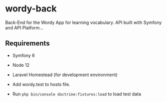 # wordy-back
Back-End for the Wordy App for learning vocabulary. API built with Symfony and API Platform...

## Requirements

- Symfony 6
- Node 12
- Laravel Homestead (for development environment)

- Add wordy.test to hosts file.

- Run ```php bin/console doctrine:fixtures:load``` to load test data
